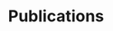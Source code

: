 ---
title: Publications
layout: publications
permalink: /publications/

jumbo_txt: |
  My most updated publications could be found on my [Google Scholar page](https://scholar.google.com/citations?user=u2rFTvYAAAAJ&hl=en).
    
overview: |
  My most updated publications could be found on my [Google Scholar page](https://scholar.google.com/citations?user=u2rFTvYAAAAJ&hl=en).
---